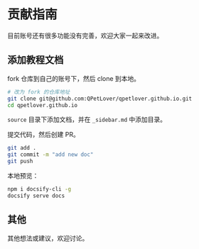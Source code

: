 # 贡献指南

目前账号还有很多功能没有完善，欢迎大家一起来改进。

## 添加教程文档

fork 仓库到自己的账号下，然后 clone 到本地。

```bash
# 改为 fork 的仓库地址
git clone git@github.com:QPetLover/qpetlover.github.io.git
cd qpetlover.github.io
```

 `source` 目录下添加文档，并在 `_sidebar.md` 中添加目录。

提交代码，然后创建 PR。

```bash
git add .
git commit -m "add new doc"
git push
```

本地预览：

```bash
npm i docsify-cli -g
docsify serve docs
```

## 其他

其他想法或建议，欢迎讨论。